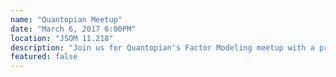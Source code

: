 ```yaml
---
name: "Quantopian Meetup"
date: "March 6, 2017 6:00PM"
location: "JSOM 11.218"
description: "Join us for Quantopian's Factor Modeling meetup with a presentation by Max Margenot. There will be food, drinks, and ample time for networking! Max Margenot is a data scientist at Quantopian and runs their academic workshops. Learn how to create algorithms to rank stocks and up your investing game!"
featured: false
---
```

